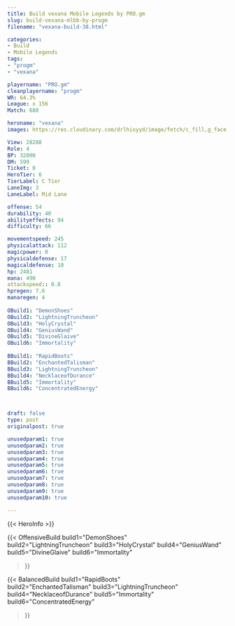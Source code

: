```yaml
---
title: Build vexana Mobile Legends by PRO.gm
slug: build-vexana-mlbb-by-progm
filename: "vexana-build-38.html"

categories: 
- Build 
- Mobile Legends
tags: 
- "progm"
- "vexana"

playername: "PRO.gm"
cleanplayername: "progm"
WR: 64.3%
League: x 156
Match: 680 

heroname: "vexana"
images: https://res.cloudinary.com/drlhixyyd/image/fetch/c_fill,g_face,f_auto/https://cdn2-build.mobagenie.my.id/p/images/banner/full/vexana.jpg

View: 28288 
Role: 4 
BP: 32000
DM: 599 
Ticket: 0 
HeroTier: 6 
TierLabel: C Tier 
LaneImg: 3
LaneLabel: Mid Lane

offense: 54 
durability: 40 
abilityeffects: 94 
difficulty: 66 

movementspeed: 245
physicalattack: 112
magicpower: 0
physicaldefense: 17
magicaldefense: 10
hp: 2481
mana: 490
attackspeed:: 0.8
hpregen: 7.6
manaregen: 4
 
OBuild1: "DemonShoes"  
OBuild2: "LightningTruncheon" 
OBuild3: "HolyCrystal" 
OBuild4: "GeniusWand" 
OBuild5: "DivineGlaive" 
OBuild6: "Immortality" 
 
BBuild1: "RapidBoots"  
BBuild2: "EnchantedTalisman" 
BBuild3: "LightningTruncheon" 
BBuild4: "NecklaceofDurance" 
BBuild5: "Immortality" 
BBuild6: "ConcentratedEnergy"



draft: false
type: post
originalpost: true

unusedparam1: true
unusedparam2: true
unusedparam3: true
unusedparam4: true
unusedparam5: true
unusedparam6: true
unusedparam7: true
unusedparam8: true
unusedparam9: true
unusedparam10: true

---
```


{{< HeroInfo >}} 

{{< OffensiveBuild 
build1="DemonShoes"  
build2="LightningTruncheon" 
build3="HolyCrystal" 
build4="GeniusWand" 
build5="DivineGlaive" 
build6="Immortality" 
 >}} 

{{< BalancedBuild 
build1="RapidBoots"  
build2="EnchantedTalisman" 
build3="LightningTruncheon" 
build4="NecklaceofDurance" 
build5="Immortality" 
build6="ConcentratedEnergy" 
 >}}

